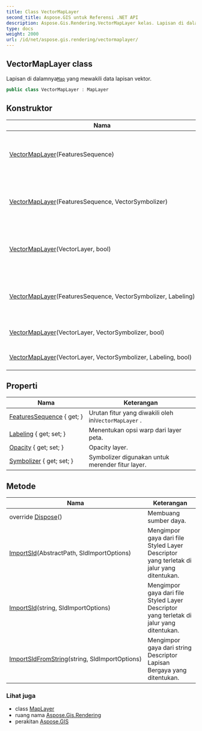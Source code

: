 ```yaml
---
title: Class VectorMapLayer
second_title: Aspose.GIS untuk Referensi .NET API
description: Aspose.Gis.Rendering.VectorMapLayer kelas. Lapisan di dalamnyaMap yang mewakili data lapisan vektor.
type: docs
weight: 2000
url: /id/net/aspose.gis.rendering/vectormaplayer/
---
```

## VectorMapLayer class

Lapisan di dalamnya[`Map`](../map/) yang mewakili data lapisan vektor.

```csharp
public class VectorMapLayer : MapLayer
```

## Konstruktor

| Nama | Keterangan |
| --- | --- |
| [VectorMapLayer](vectormaplayer/#constructor)(FeaturesSequence) | Membuat instance baru dengan simbol default. |
| [VectorMapLayer](vectormaplayer/#constructor_1)(FeaturesSequence, VectorSymbolizer) | Membuat instance baru dengan simbol default. |
| [VectorMapLayer](vectormaplayer/#constructor_5)(VectorLayer, bool) | Membuat instance baru dengan simbol default. |
| [VectorMapLayer](vectormaplayer/#constructor_2)(FeaturesSequence, VectorSymbolizer, Labeling) | Membuat instance baru dengan simbol default. |
| [VectorMapLayer](vectormaplayer/#constructor_4)(VectorLayer, VectorSymbolizer, bool) | Membuat instance baru. |
| [VectorMapLayer](vectormaplayer/#constructor_3)(VectorLayer, VectorSymbolizer, Labeling, bool) | Membuat instance baru. |

## Properti

| Nama | Keterangan |
| --- | --- |
| [FeaturesSequence](../../aspose.gis.rendering/vectormaplayer/featuressequence/) { get; } | Urutan fitur yang diwakili oleh ini`VectorMapLayer` . |
| [Labeling](../../aspose.gis.rendering/vectormaplayer/labeling/) { get; set; } | Menentukan opsi warp dari layer peta. |
| [Opacity](../../aspose.gis.rendering/maplayer/opacity/) { get; set; } | Opacity layer. |
| [Symbolizer](../../aspose.gis.rendering/vectormaplayer/symbolizer/) { get; set; } | Symbolizer digunakan untuk merender fitur layer. |

## Metode

| Nama | Keterangan |
| --- | --- |
| override [Dispose](../../aspose.gis.rendering/vectormaplayer/dispose/)() | Membuang sumber daya. |
| [ImportSld](../../aspose.gis.rendering/vectormaplayer/importsld/#importsld)(AbstractPath, SldImportOptions) | Mengimpor gaya dari file Styled Layer Descriptor yang terletak di jalur yang ditentukan. |
| [ImportSld](../../aspose.gis.rendering/vectormaplayer/importsld/#importsld_1)(string, SldImportOptions) | Mengimpor gaya dari file Styled Layer Descriptor yang terletak di jalur yang ditentukan. |
| [ImportSldFromString](../../aspose.gis.rendering/vectormaplayer/importsldfromstring/)(string, SldImportOptions) | Mengimpor gaya dari string Descriptor Lapisan Bergaya yang ditentukan. |

### Lihat juga

* class [MapLayer](../maplayer/)
* ruang nama [Aspose.Gis.Rendering](../../aspose.gis.rendering/)
* perakitan [Aspose.GIS](../../)



